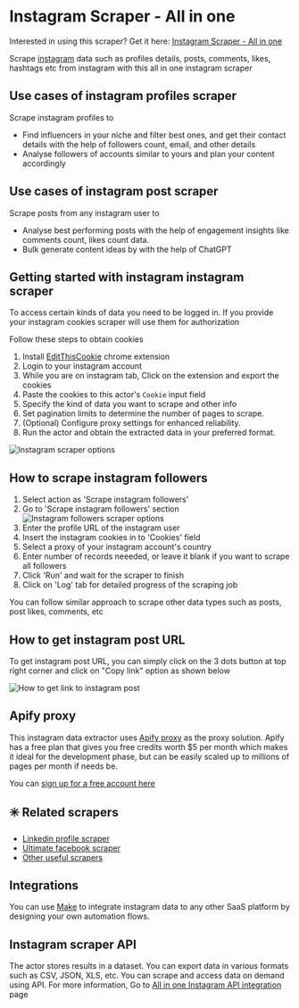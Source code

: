 # Instagram Scraper - All in one
Interested in using this scraper? Get it here: [Instagram Scraper - All in one](https://apify.com/curious_coder/instagram-scraper?fpr=ve081&fp_sid=github_instagram-scraper)

Scrape [instagram](https://instagram.com) data such as profiles details, posts, comments, likes, hashtags etc from instagram with this all in one instagram scraper

## Use cases of instagram profiles scraper
Scrape instagram profiles to 
- Find influencers in your niche and filter best ones, and get their contact details with the help of followers count, email, and other details
- Analyse followers of accounts similar to yours and plan your content accordingly

## Use cases of instagram post scraper
Scrape posts from any instagram user to 
- Analyse best performing posts with the help of engagement insights like comments count, likes count data.
- Bulk generate content ideas by with the help of ChatGPT


## Getting started with instagram instagram scraper
To access certain kinds of data you need to be logged in. If you provide your instagram cookies scraper will use them for authorization 

Follow these steps to obtain cookies

1. Install [EditThisCookie](https://chrome.google.com/webstore/detail/editthiscookie/fngmhnnpilhplaeedifhccceomclgfbg) chrome extension 
2. Login to your instagram account
3. While you are on instagram tab, Click on the extension and export the cookies 
4. Paste the cookies to this actor's `Cookie` input field
5. Specify the kind of data you want to scrape and other info
6. Set pagination limits to determine the number of pages to scrape.
7. (Optional) Configure proxy settings for enhanced reliability.
8. Run the actor and obtain the extracted data in your preferred format.

![Instagram scraper options](https://ik.imagekit.io/webscraper/Screenshot%202024-01-10%20at%205.49.05%20PM.png?updatedAt=1704889168044)

## How to scrape instagram followers
1. Select action as 'Scrape instagram followers'
2. Go to 'Scrape instagram followers' section
   ![Instagram followers scraper options](https://ik.imagekit.io/webscraper/Instagram/Screenshot%202024-01-10%20at%205.56.47%20PM.png?updatedAt=1704890099341)
4. Enter the profile URL of the instagram user
5. Insert the instagram cookies in to 'Cookies' field
6. Select a proxy of your instagram account's country
7. Enter number of records neeeded, or leave it blank if you want to scrape all followers
8. Click 'Run' and wait for the scraper to finish
9. Click on 'Log' tab for detailed progress of the scraping job

You can follow similar approach to scrape other data types such as posts, post likes, comments, etc
   
## How to get instagram post URL
To get instagram post URL, you can simply click on the 3 dots button at top right corner and click on "Copy link" option as shown below 

 ![How to get link to instagram post](https://ik.imagekit.io/webscraper/Instagram/Screenshot%202024-01-10%20at%205.59.31%20PM.png?updatedAt=1704890704539)

## Apify proxy

This instagram data extractor uses [Apify proxy](https://apify.com/proxy?fpr=ve081) as the proxy solution. Apify has a free plan that gives you free credits worth $5 per month which makes it ideal for the development phase, but can be easily scaled up to millions of pages per month if needs be.

You can [sign up for a free account here](https://apify.com/pricing?fpr=ve081)

## ✳️ Related scrapers
- [Linkedin profile scraper](https://apify.com/curious_coder/linkedin-profile-scraper?fpr=ve081&fp_sid=github_instagram-scraper)
- [Ultimate facebook scraper](https://apify.com/curious_coder/ultimate-facebook-scraper?fpr=ve081&fp_sid=github_instagram-scraper)
- [Other useful scrapers](https://apify.com/curious_coder?fpr=ve081&fp_sid=github_instagram-scraper)


## Integrations
You can use [Make](https://www.make.com/en/register?pc=growthhack) to integrate instagram data to any other SaaS platform by designing your own automation flows.

## Instagram scraper API

The actor stores results in a dataset. You can export data in various formats such as CSV, JSON, XLS, etc. 
You can scrape and access data on demand using API. For more information, Go to [All in one Instagram API integration](https://apify.com/curious_coder/instagram-scraper/api/endpoints?fpr=ve081) page
